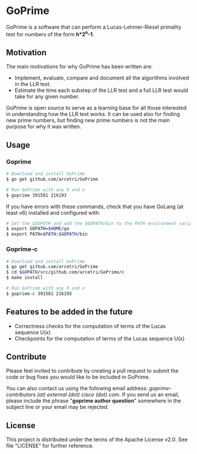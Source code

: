 # GoPrime

GoPrime is a software that can perform a Lucas-Lehmer-Riesel primality test for numbers
of the form __h*2<sup>n</sup>-1__.

## Motivation

The main motivations for why GoPrime has been written are:

- Implement, evaluate, compare and document all the algorithms involved in the LLR test.
- Estimate the time each substep of the LLR test and a full LLR test would take for any given number.

GoPrime is open source to serve as a learning base for all those interested in understanding how the LLR test works.
It can be used also for finding new prime numbers, but finding new prime numbers is not the main purpose for why it
was written.

## Usage

### Goprime

```sh
# Download and install GoPrime
$ go get github.com/arcetri/GoPrime

# Run GoPrime with any h and n
$ goprime 391581 216193
```

If you have errors with these commands, check that you have GoLang (at least v6) installed and configured with:
    
```sh
# Set the $GOPATH and add the $GOPATH/bin to the PATH environment variable if not already done.
$ export GOPATH=$HOME/go
$ export PATH=$PATH:$GOPATH/bin
```

### Goprime-c

```sh
# Download and install GoPrime
$ go get github.com/arcetri/GoPrime
$ cd $GOPATH/src/github.com/arcetri/GoPrime/c
$ make install

# Run GoPrime with any h and n
$ goprime-c 391581 216193
```

## Features to be added in the future
- Correctness checks for the computation of terms of the Lucas sequence U(x)
- Checkpoints for the computation of terms of the Lucas sequence U(x)

## Contribute

Please feel invited to contribute by creating a pull request to submit the code or bug fixes you would like to be 
included in GoPrime.

You can also contact us using the following email address: *goprime-contributors (at) external (dot) cisco (dot) com*.
If you send us an email, please include the phrase "__goprime author question__" somewhere in the subject line or 
your email may be rejected.

## License

This project is distributed under the terms of the Apache License v2.0. See file "LICENSE" for further reference.